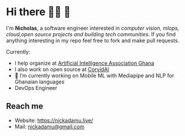 # Hi there 👋:fire: :juggling_person:	
I'm <strong>Nicholas</strong>, a software engineer interested in <em>computer vision, mlops, cloud,open source projects and building tech communities</em>. If you find anything interesting in my repo feel free to fork and make pull requests.

Currently:
- I help organize at [Artificial Intelligence Association Ghana](https://aiagh.net/)
- I also work on open source at [CorvidAI](https://github.com/corvid-ai)
- 🔭 I’m currently working on Mobile ML with Mediapipe and NLP for Ghanaian languages
- DevOps Engineer 	

## Reach me
- Website: https://nickadamu.live/
- Mail: [nickadamu@gmail.com](mailto:nickadamu@gmail.com)



<!--
**nodamu/nodamu** is a ✨ _special_ ✨ repository because its `README.md` (this file) appears on your GitHub profile.

Here are some ideas to get you started:

- 🔭 I’m currently working on ...
- 🌱 I’m currently learning ...
- 👯 I’m looking to collaborate on ...
- 🤔 I’m looking for help with ...
- 💬 Ask me about ...
- 📫 How to reach me: ...
- 😄 Pronouns: ...
- ⚡ Fun fact: ...
-->
